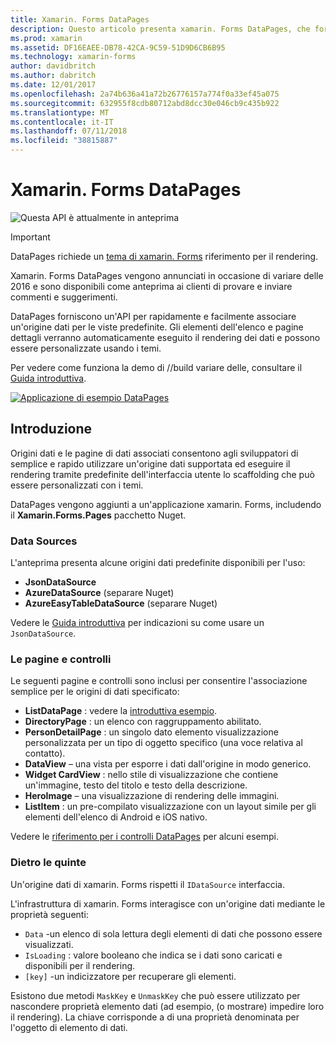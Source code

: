 ```yaml
---
title: Xamarin. Forms DataPages
description: Questo articolo presenta xamarin. Forms DataPages, che forniscono un'API per rapidamente e facilmente associare un'origine dati per le viste predefinite.
ms.prod: xamarin
ms.assetid: DF16EAEE-DB78-42CA-9C59-51D9D6CB6B95
ms.technology: xamarin-forms
author: davidbritch
ms.author: dabritch
ms.date: 12/01/2017
ms.openlocfilehash: 2a74b636a41a72b26776157a774f0a33ef45a075
ms.sourcegitcommit: 632955f8cdb80712abd8dcc30e046cb9c435b922
ms.translationtype: MT
ms.contentlocale: it-IT
ms.lasthandoff: 07/11/2018
ms.locfileid: "38815887"
---
```

# <a name="xamarinforms-datapages"></a>Xamarin. Forms DataPages

![](~/media/shared/preview.png "Questa API è attualmente in anteprima")

> [!IMPORTANT]
> DataPages richiede un [tema di xamarin. Forms](~/xamarin-forms/user-interface/themes/index.md) riferimento per il rendering.

Xamarin. Forms DataPages vengono annunciati in occasione di variare delle 2016 e sono disponibili come anteprima ai clienti di provare e inviare commenti e suggerimenti.

DataPages forniscono un'API per rapidamente e facilmente associare un'origine dati per le viste predefinite. Gli elementi dell'elenco e pagine dettagli verranno automaticamente eseguito il rendering dei dati e possono essere personalizzate usando i temi.

Per vedere come funziona la demo di //build variare delle, consultare il [Guida introduttiva](get-started.md).

[![](images/demo-sml.png "Applicazione di esempio DataPages")](images/demo.png#lightbox "applicazione di esempio DataPages")

## <a name="introduction"></a>Introduzione

Origini dati e le pagine di dati associati consentono agli sviluppatori di semplice e rapido utilizzare un'origine dati supportata ed eseguire il rendering tramite predefinite dell'interfaccia utente lo scaffolding che può essere personalizzati con i temi.

DataPages vengono aggiunti a un'applicazione xamarin. Forms, includendo il **Xamarin.Forms.Pages** pacchetto Nuget.

### <a name="data-sources"></a>Data Sources

L'anteprima presenta alcune origini dati predefinite disponibili per l'uso:

* **JsonDataSource**
* **AzureDataSource** (separare Nuget)
* **AzureEasyTableDataSource** (separare Nuget)

Vedere le [Guida introduttiva](get-started.md) per indicazioni su come usare un `JsonDataSource`.


### <a name="pages--controls"></a>Le pagine e controlli

Le seguenti pagine e controlli sono inclusi per consentire l'associazione semplice per le origini di dati specificato:

* **ListDataPage** : vedere la [introduttiva esempio](get-started.md).
* **DirectoryPage** : un elenco con raggruppamento abilitato.
* **PersonDetailPage** : un singolo dato elemento visualizzazione personalizzata per un tipo di oggetto specifico (una voce relativa al contatto).
* **DataView** – una vista per esporre i dati dall'origine in modo generico.
* **Widget CardView** : nello stile di visualizzazione che contiene un'immagine, testo del titolo e testo della descrizione.
* **HeroImage** – una visualizzazione di rendering delle immagini.
* **ListItem** : un pre-compilato visualizzazione con un layout simile per gli elementi dell'elenco di Android e iOS nativo.

Vedere le [riferimento per i controlli DataPages](controls.md) per alcuni esempi.



### <a name="under-the-hood"></a>Dietro le quinte

Un'origine dati di xamarin. Forms rispetti il `IDataSource` interfaccia.

L'infrastruttura di xamarin. Forms interagisce con un'origine dati mediante le proprietà seguenti:

* `Data` -un elenco di sola lettura degli elementi di dati che possono essere visualizzati.
* `IsLoading` : valore booleano che indica se i dati sono caricati e disponibili per il rendering.
* `[key]` -un indicizzatore per recuperare gli elementi.

Esistono due metodi `MaskKey` e `UnmaskKey` che può essere utilizzato per nascondere proprietà elemento dati (ad esempio, (o mostrare) impedire loro il rendering).
La chiave corrisponde a di una proprietà denominata per l'oggetto di elemento di dati.
